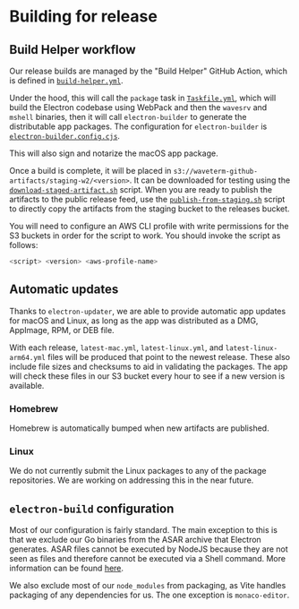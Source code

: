 # Building for release

## Build Helper workflow

Our release builds are managed by the "Build Helper" GitHub Action, which is defined
in [`build-helper.yml`](../../.github/workflows/build-helper.yml).

Under the hood, this will call the `package` task in
[`Taskfile.yml`](../../Taskfile.yml), which will build the Electron codebase using
WebPack and then the `wavesrv` and `mshell` binaries, then it will call `electron-builder`
to generate the distributable app packages. The configuration for `electron-builder`
is [`electron-builder.config.cjs`](../../electron-builder.config.cjs).

This will also sign and notarize the macOS app package.

Once a build is complete, it will be placed in `s3://waveterm-github-artifacts/staging-w2/<version>`.
It can be downloaded for testing using the [`download-staged-artifact.sh`](./download-staged-artifact.sh)
script. When you are ready to publish the artifacts to the public release feed, use the
[`publish-from-staging.sh`](./publish-from-staging.sh) script to directly copy the artifacts from
the staging bucket to the releases bucket.

You will need to configure an AWS CLI profile with write permissions for the S3 buckets in order for the script to work. You should invoke the script as follows:

```bash
<script> <version> <aws-profile-name>
```

## Automatic updates

Thanks to `electron-updater`, we are able to provide automatic app updates for macOS and Linux,
as long as the app was distributed as a DMG, AppImage, RPM, or DEB file.

With each release, `latest-mac.yml`, `latest-linux.yml`, and `latest-linux-arm64.yml` files will be produced that point to the
newest release. These also include file sizes and checksums to aid in validating the packages. The app
will check these files in our S3 bucket every hour to see if a new version is available.

### Homebrew

Homebrew is automatically bumped when new artifacts are published.

### Linux

We do not currently submit the Linux packages to any of the package repositories. We
are working on addressing this in the near future.

## `electron-build` configuration

Most of our configuration is fairly standard. The main exception to this is that we exclude
our Go binaries from the ASAR archive that Electron generates. ASAR files cannot be executed
by NodeJS because they are not seen as files and therefore cannot be executed via a Shell
command. More information can be found
[here](https://www.electronjs.org/docs/latest/tutorial/asar-archives#executing-binaries-inside-asar-archive).

We also exclude most of our `node_modules` from packaging, as Vite handles packaging
of any dependencies for us. The one exception is `monaco-editor`.
